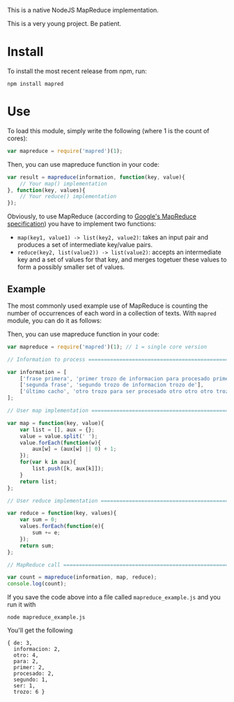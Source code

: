 This is a native NodeJS MapReduce implementation.

This is a very young project. Be patient.

Install
=======

To install the most recent release from npm, run:

    npm install mapred

Use
====

To load this module, simply write the following (where 1 is the count of cores):

```javascript
var mapreduce = require('mapred')(1);
```

Then, you can use mapreduce function in your code:

```javascript
var result = mapreduce(information, function(key, value){
    // Your map() implementation
}, function(key, values){
    // Your reduce() implementation
});
```

Obviously, to use MapReduce (according to [Google's MapReduce specification](http://research.google.com/archive/mapreduce.html)) you have to implement two functions:

* ``map(key1, value1) -> list(key2, value2)``: takes an input pair and produces a set of intermediate key/value pairs.
* ``reduce(key2, list(value2)) -> list(value2)``: accepts an intermediate key and a set of values for that key, and merges togetuer these values to form a possibly smaller set of values.

Example
-------

The most commonly used example use of MapReduce is counting the number of occurrences of each word in a collection of texts. With ``mapred`` module, you can do it as follows:

Then, you can use mapreduce function in your code:

```javascript
var mapreduce = require('mapred')(1); // 1 = single core version

// Information to process =====================================================

var information = [
    ['frase primera', 'primer trozo de informacion para procesado primer trozo'],
    ['segunda frase', 'segundo trozo de informacion trozo de'],
    ['último cacho', 'otro trozo para ser procesado otro otro otro trozo']
];

// User map implementation =====================================================

var map = function(key, value){
    var list = [], aux = {};
    value = value.split(' ');
    value.forEach(function(w){
        aux[w] = (aux[w] || 0) + 1;
    });
    for(var k in aux){
        list.push([k, aux[k]]);
    }
    return list;
};

// User reduce implementation =================================================

var reduce = function(key, values){
    var sum = 0;
    values.forEach(function(e){
        sum += e;
    });
    return sum;
};

// MapReduce call =============================================================

var count = mapreduce(information, map, reduce);
console.log(count);

```

If you save the code above into a file called ``mapreduce_example.js`` and you run it with

    node mapreduce_example.js

You'll get the following

    { de: 3,
      informacion: 2,
      otro: 4,
      para: 2,
      primer: 2,
      procesado: 2,
      segundo: 1,
      ser: 1,
      trozo: 6 }

